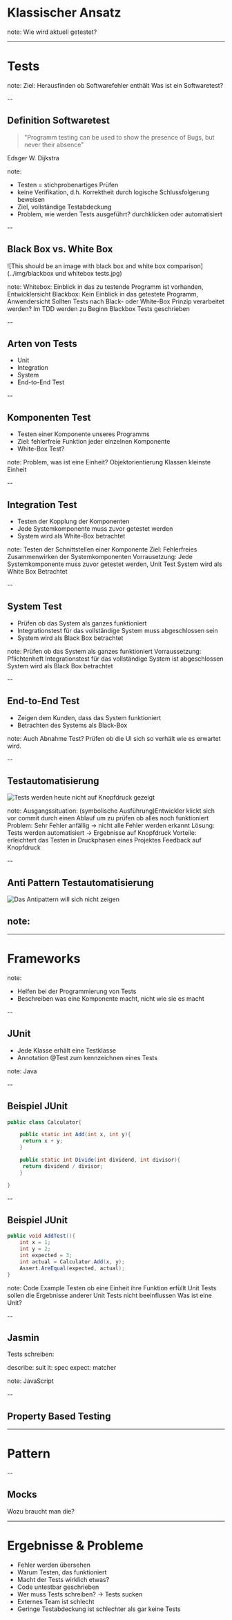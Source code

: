 # Klassischer Ansatz

note: 
Wie wird aktuell getestet?

---

# Tests

note: 
Ziel: Herausfinden ob Softwarefehler enthält
Was ist ein Softwaretest? 

--

## Definition Softwaretest

>"Programm testing can be used to show the presence of Bugs, but never their absence"

Edsger W. Dijkstra

note: 
- Testen = stichprobenartiges Prüfen
- keine Verifikation, d.h. Korrektheit durch logische Schlussfolgerung beweisen
- Ziel, vollständige Testabdeckung
- Problem, wie werden Tests ausgeführt? durchklicken oder automatisiert

-- 

## Black Box vs. White Box

![This should be an image with black box and white box comparison](../img/blackbox und whitebox tests.jpg)

note: 
Whitebox: Einblick in das zu testende Programm ist vorhanden, Entwicklersicht
Blackbox: Kein Einblick in das getestete Programm, Anwendersicht 
Sollten Tests nach Black- oder White-Box Prinzip verarbeitet werden?
Im TDD werden zu Beginn Blackbox Tests geschrieben

-- 

## Arten von Tests

- Unit
- Integration
- System
- End-to-End Test

--

## Komponenten Test

- Testen einer Komponente unseres Programms
- Ziel: fehlerfreie Funktion jeder einzelnen Komponente
- White-Box Test?

note:
Problem, was ist eine Einheit? Objektorientierung Klassen kleinste Einheit

--

## Integration Test

- Testen der Kopplung der Komponenten
- Jede Systemkomponente muss zuvor getestet werden
- System wird als White-Box betrachtet

note:
Testen der Schnittstellen einer Komponente
Ziel: Fehlerfreies Zusammenwirken der Systemkomponenten
Vorrausetzung: Jede Systemkomponente muss zuvor getestet werden, Unit Test
System wird als White Box Betrachtet

--

## System Test

- Prüfen ob das System als ganzes funktioniert
- Integrationstest für das vollständige System muss abgeschlossen sein
- System wird als Black Box betrachtet

note:
Prüfen ob das System als ganzes funktioniert
Vorraussetzung: 
Pflichtenheft
Integrationstest für das vollständige System ist abgeschlossen
System wird als Black Box betrachtet    

--

## End-to-End Test

- Zeigen dem Kunden, dass das System funktioniert 
- Betrachten des Systems als Black-Box

note: 
Auch Abnahme Test? 
Prüfen ob die UI sich so verhält wie es erwartet wird.

--

## Testautomatisierung

![Tests werden heute nicht auf Knopfdruck gezeigt](../img/test-auf-knopfdruck.jpg)

note:
Ausgangssituation: (symbolische Ausführung)Entwickler klickt sich vor commit durch einen Ablauf um zu prüfen ob alles noch funktioniert
Problem: Sehr Fehler anfällig -> nicht alle Fehler werden erkannt
Lösung: Tests werden automatisiert -> Ergebnisse auf Knopfdruck
Vorteile: 
erleichtert das Testen in Druckphasen eines Projektes
Feedback auf Knopfdruck

--

## Anti Pattern Testautomatisierung

![Das Antipattern will sich nicht zeigen](../img/antipattern-automated-tests.png)

note:
- 

---

# Frameworks

note:
- Helfen bei der Programmierung von Tests
- Beschreiben was eine Komponente macht, nicht wie sie es macht

-- 

## JUnit

- Jede Klasse erhält eine Testklasse 
- Annotation @Test zum kennzeichnen eines Tests

note: 
Java

-- 

## Beispiel JUnit

```Java
public class Calculator{

    public static int Add(int x, int y){ 
     return x + y; 
    }

    public static int Divide(int dividend, int divisor){ 
     return dividend / divisor;
    }

}
``` 

-- 

## Beispiel JUnit

```Java
public void AddTest(){
    int x = 1;
    int y = 2;
    int expected = 3;
    int actual = Calculator.Add(x, y);
    Assert.AreEqual(expected, actual);
}
```

note: 
Code Example
Testen ob eine Einheit ihre Funktion erfüllt
Unit Tests sollen die Ergebnisse anderer Unit Tests nicht beeinflussen
Was ist eine Unit?


-- 

## Jasmin

Tests schreiben:

describe: suit
it: spec
expect: matcher

note: 
JavaScript

-- 

## Property Based Testing

---

# Pattern

-- 

## Mocks

Wozu braucht man die?

---

# Ergebnisse & Probleme

- Fehler werden übersehen
- Warum Testen, das funktioniert
- Macht der Tests wirklich etwas?
- Code untestbar geschrieben
- Wer muss Tests schreiben? -> Tests sucken
- Externes Team ist schlecht
- Geringe Testabdeckung ist schlechter als gar keine Tests
